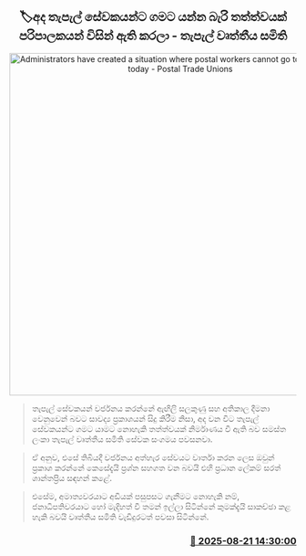 <p align='center'><b><h2 align='center' title='Administrators have created a situation where postal workers cannot go to their villages today - Postal Trade Unions'>🏷අද තැපැල් සේවකයන්ට ගමට යන්න බැරි තත්ත්වයක් පරිපාලකයන් විසින් ඇති කරලා - තැපැල් වෘත්තීය සමිති</h2></b></p>
<p align='center'><img src='https://helakuru.sgp1.cdn.digitaloceanspaces.com/esana/images/lib/shantha-rathnapriya.jpg' width='600' alt='Administrators have created a situation where postal workers cannot go to their villages today - Postal Trade Unions'></p>

> තැපැල් සේවකයන් වර්ජනය කරන්නේ ඇඟිලි සලකුණු සහ අතිකාල දීමනා වෙනුවෙන් බවට සාවද්‍ය ප්‍රකාශයන් සිදු කිරීම නිසා, අද වන විට තැපැල් සේවකයන්ට ගමට යාමට නොහැකි තත්ත්වයක් නිර්මාණය වී ඇති බව සමස්ත ලංකා තැපැල් වෘත්තීය සමිති සේවක සංගමය පවසනවා.

> ඒ අනුව, එසේ තිබියදී වර්ජනය අත්හැර සේවයට වාර්තා කරන ලෙස ඔවුන් ප්‍රකාශ කරන්නේ කෙසේදැයි ප්‍රශ්න සහගත වන බවයි එහි ප්‍රධාන ලේකම් සරත් ශාන්තප්‍රිය සඳහන් කළේ.

> එසේම, අමාත්‍යවරයාට අඩියක් පසුපසට ගැනීමට නොහැකි නම්, ජනාධිපතිවරයාට හෝ මැදිහත් වී තමන් ඉල්ලා සිටින්නේ කුමක්දැයි සාකච්ඡා කළ හැකි බවයි වෘත්තීය සමිති වැඩිදුරටත් පවසා සිටින්නේ.



<h3 align='right'><a href='https://www.helakuru.lk/esana/p/112907/'>📅 2025-08-21 14:30:00</a></h3>
